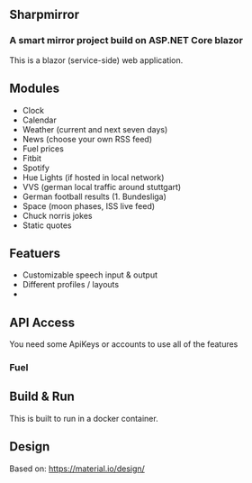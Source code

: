## Sharpmirror
### A smart mirror project build on ASP.NET Core blazor

This is a blazor (service-side) web application.

## Modules
- Clock
- Calendar
- Weather (current and next seven days)
- News (choose your own RSS feed)
- Fuel prices
- Fitbit
- Spotify
- Hue Lights (if hosted in local network)
- VVS (german local traffic around stuttgart)
- German football results (1. Bundesliga)
- Space (moon phases, ISS live feed)
- Chuck norris jokes
- Static quotes

## Featuers
- Customizable speech input & output
- Different profiles / layouts
- 

## API Access
You need some ApiKeys or accounts to use all of the features

### Fuel

## Build & Run
This is built to run in a docker container.

## Design
Based on: https://material.io/design/
